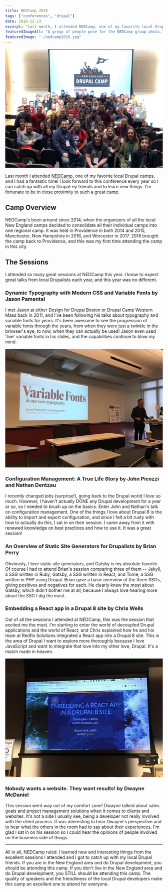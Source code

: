 ```yaml
---
title: NEDCamp 2018
tags: ["conferences", "drupal"]
date: 2018-12-23
excerpt: "Last month, I attended NEDCamp, one of my favorite local Drupal camps, and I had a fantastic time! I look forward to this conference every year."
featuredImageAlt: "A group of people pose for the NEDCamp group photo."
featuredImage: "./nedcamp2018.jpg"
---
```

![A group of people pose for the NEDCamp group photo.](./images/nedcamp2018.jpg "NEDCamp 2018 group photo! Can you spot my blue-haired self?")

Last month I attended [NEDCamp](https://nedcamp.org), one of my favorite local Drupal camps, and I had a fantastic time! I look forward to this conference every year so I can catch up with all my Drupal-ey friends and to learn new things. I'm fortunate to be in close proximity to such a great camp.

## Camp Overview

NEDCamp's been around since 2014, when the organizers of all the local New England camps decided to consolidate all their individual camps into one regional camp. It was held in Providence in both 2014 and 2015, Manchester, New Hampshire in 2016, and Worcester in 2017. 2018 brought the camp back to Providence, and this was my first time attending the camp in this city.

## The Sessions

I attended so many great sessions at NEDCamp this year. I know to expect great talks from local Drupalists each year, and this year was no different.

### Dynamic Typography with Modern CSS and Variable Fonts by Jason Pamental

I met Jason at either Design for Drupal Boston or Drupal Camp Western Mass back in 2011, and I've been following his talks about typography and variable fonts for years. It's been awesome to see the progression of variable fonts through the years, from when they were just a twinkle in the browser's eye, to now, when they can actually be used! Jason even used 'live' variable fonts in his slides, and the capabilities continue to blow my mind. 

![Jason Pamental gives his talk on variable fonts at NEDCamp 2018.](./images/variable-fonts.jpg "Jason rocking his variable fonts talk!")

### Configuration Management: A True Life Story by John Picozzi and Nathan Dentzau

I recently changed jobs (surprise!), going back to the Drupal world I love so much. However, I haven't actually DONE any Drupal development for a year or so, so I needed to brush up on the basics. Enter John and Nathan's talk on configuration management. One of the things I love about Drupal 8 is the ability to import and export configuration, and since I felt a bit rusty with how to actually do this, I sat in on their session. I came away from it with renewed knowledge on best practices and how to use it. It was a great session!

### An Overview of Static Site Generators for Drupalists by Brian Perry

Obviously, I love static site generators, and Gatsby is my absolute favorite. Of course I had to attend Brian's session comparing three of them -- Jekyll, a SSG written in Ruby; Gatsby, a SSG written in React; and Tome, a SSG written in PHP using Drupal. Brian gave a basic overview of the three SSGs, giving positives and negatives for each. He clearly knew the most about Gatsby, which didn't bother me at all, because I always love hearing more about the SSG I dig the most.

### Embedding a React app in a Drupal 8 site by Chris Wells

Out of all the sessions I attended at NEDCamp, this was the session that excited me the most. I'm starting to enter the world of decoupled Drupal applications and the world of React, and Chris explained how he and his team at Redfin Solutions integrated a React app into a Drupal 8 site. This is the area of Drupal I want to explore more thoroughly because I love JavaScript and want to integrate that love into my other love, Drupal. It's a match made in heaven.

![Chris Wells' session slides at NEDCamp 2018.](./images/react-drupal.jpg "This talk rocked the house.")

### Nobody wants a website. They want results! by Dwayne McDaniel

This session went way out of my comfort zone! Dwayne talked about sales goals and project management solutions when it comes to clients and websites. It's not a side I usually see, being a developer not really involved with the client process. It was interesting to hear Dwayne's perspective and to hear what the others in the room had to say about their experiences. I'm glad I sat in on his session so I could hear the opinions of people involved on the business side of things.

* * *

All in all, NEDCamp ruled. I learned new and interesting things from the excellent sessions I attended and I got to catch up with my local Drupal friends. If you are in the New England area and do Drupal development, you should be attending this camp. If you don't live in the New England area and do Drupal development, you STILL should be attending this camp. The quality of speakers and the friendliness of the local Drupal developers make this camp an excellent one to attend for everyone.
